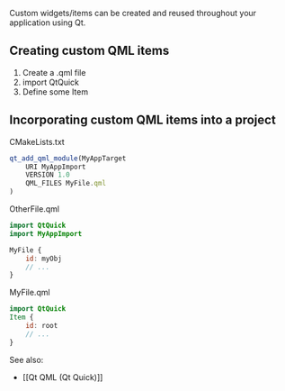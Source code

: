 Custom widgets/items can be created and reused throughout your application using Qt.
## Creating custom QML items

1. Create a .qml file
2. import QtQuick
3. Define some Item
## Incorporating custom QML items into a project
CMakeLists.txt
```qml
qt_add_qml_module(MyAppTarget
	URI MyAppImport
	VERSION 1.0
	QML_FILES MyFile.qml
)
```

OtherFile.qml
```qml
import QtQuick
import MyAppImport

MyFile {
	id: myObj
	// ...
}
```

MyFile.qml
```qml
import QtQuick
Item {
	id: root
	// ...
}
```

See also:
- [[Qt QML (Qt Quick)]]
